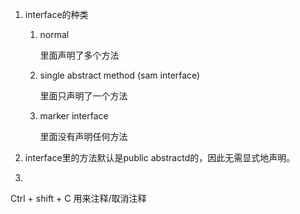 1. interface的种类

   1. normal

      里面声明了多个方法

   2. single abstract method (sam interface)

      里面只声明了一个方法

   3. marker interface

      里面没有声明任何方法

2. interface里的方法默认是public abstractd的，因此无需显式地声明。

3. 





Ctrl + shift + C  用来注释/取消注释
